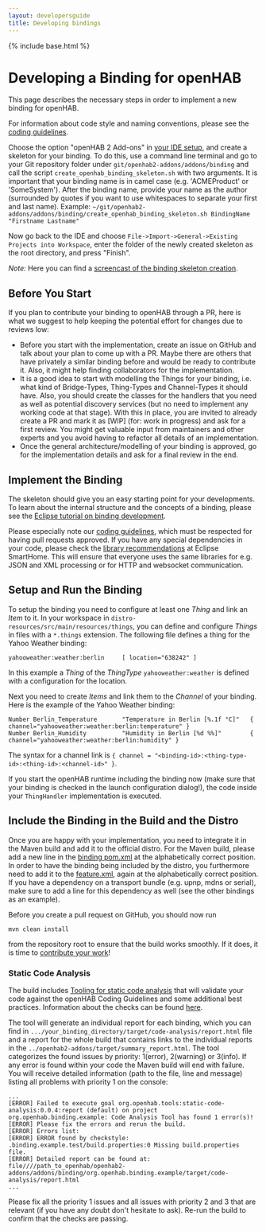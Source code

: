```yaml
---
layout: developersguide
title: Developing bindings
---
```


{% include base.html %}

# Developing a Binding for openHAB

This page describes the necessary steps in order to implement a new binding for openHAB.

For information about code style and naming conventions, please see the [coding guidelines](guidelines.html).

Choose the option "openHAB 2 Add-ons" in [your IDE setup](ide.html), and create a skeleton for your binding.
To do this, use a command line terminal and go to your Git repository folder under `git/openhab2-addons/addons/binding` and call the script `create_openhab_binding_skeleton.sh` with two arguments.
It is important that your binding name is in camel case (e.g. 'ACMEProduct' or 'SomeSystem').
After the binding name, provide your name as the author (surrounded by quotes if you want to use whitespaces to separate your first and last name).
Example: `~/git/openhab2-addons/addons/binding/create_openhab_binding_skeleton.sh BindingName "Firstname Lastname"`

Now go back to the IDE and choose `File->Import->General->Existing Projects into Workspace`, enter the folder of the newly created skeleton as the root directory, and press "Finish".

_Note:_ Here you can find a [screencast of the binding skeleton creation](http://youtu.be/30nhm0yIcvA).

## Before You Start

If you plan to contribute your binding to openHAB through a PR, here is what we suggest to help keeping the potential effort for changes due to reviews low:

- Before you start with the implementation, create an issue on GitHub and talk about your plan to come up with a PR.
Maybe there are others that have privately a similar binding before and would be ready to contribute it.
Also, it might help finding collaborators for the implementation.
- It is a good idea to start with modelling the Things for your binding, i.e. what kind of Bridge-Types, Thing-Types and Channel-Types it should have.
Also, you should create the classes for the handlers that you need as well as potential discovery services (but no need to implement any working code at that stage).
With this in place, you are invited to already create a PR and mark it as [WIP] (for: work in progress) and ask for a first review.
You might get valuable input from maintainers and other experts and you avoid having to refactor all details of an implementation.
- Once the general architecture/modelling of your binding is approved, go for the implementation details and ask for a final review in the end.

## Implement the Binding

The skeleton should give you an easy starting point for your developments.
To learn about the internal structure and the concepts of a binding, please see the [Eclipse tutorial on binding development](https://www.eclipse.org/smarthome/documentation/development/bindings/how-to.html).

Please especially note our [coding guidelines](guidelines.html), which must be respected for having pull requests approved.
If you have any special dependencies in your code, please check the [library recommendations](https://www.eclipse.org/smarthome/documentation/development/bindings/dependencies.html) at Eclipse SmartHome.
This will ensure that everyone uses the same libraries for e.g. JSON and XML processing or for HTTP and websocket communication.

## Setup and Run the Binding

To setup the binding you need to configure at least one *Thing* and link an *Item* to it.
In your workspace in `distro-resources/src/main/resources/things`, you can define and configure *Things* in files with a `*.things` extension.
The following file defines a thing for the Yahoo Weather binding:

```
yahooweather:weather:berlin     [ location="638242" ]
```

In this example a *Thing* of the *ThingType* `yahooweather:weather` is defined with a configuration for the location.

Next you need to create *Items* and link them to the *Channel* of your binding.
Here is the example of the Yahoo Weather binding:

```
Number Berlin_Temperature       "Temperature in Berlin [%.1f °C]"   { channel="yahooweather:weather:berlin:temperature" }
Number Berlin_Humidity          "Humidity in Berlin [%d %%]"        { channel="yahooweather:weather:berlin:humidity" }
```

The syntax for a channel link is `{ channel = "<binding-id>:<thing-type-id>:<thing-id>:<channel-id>" }`.

If you start the openHAB runtime including the binding now (make sure that your binding is checked in the launch configuration dialog!), the code inside your `ThingHandler` implementation is executed.

## Include the Binding in the Build and the Distro

Once you are happy with your implementation, you need to integrate it in the Maven build and add it to the official distro.
For the Maven build, please add a new line in the [binding pom.xml](https://github.com/openhab/openhab2-addons/blob/master/addons/binding/pom.xml) at the alphabetically correct position.
In order to have the binding being included by the distro, you furthermore need to add it to the [feature.xml](https://github.com/openhab/openhab2-addons/blob/master/features/karaf/openhab-addons/src/main/feature/feature.xml), again at the alphabetically correct position.
If you have a dependency on a transport bundle (e.g. upnp, mdns or serial), make sure to add a line for this dependency as well (see the other bindings as an example).

Before you create a pull request on GitHub, you should now run

```
mvn clean install
```

from the repository root to ensure that the build works smoothly.
If it does, it is time to [contribute your work](../contributing/contributing.html)!

### Static Code Analysis

The build includes [Tooling for static code analysis](https://github.com/openhab/static-code-analysis) that will validate your code against the openHAB Coding Guidelines and some additional best practices.
Information about the checks can be found [here](https://github.com/openhab/static-code-analysis#esh-guidelines-covered).

The tool will generate an individual report for each binding, which you can find in `.../your_binding_directory/target/code-analysis/report.html` file and a report for the whole build that contains links to the individual reports in the `../openhab2-addons/target/summary_report.html`.
The tool categorizes the found issues by priority: 1(error), 2(warning) or 3(info).
If any error is found within your code the Maven build will end with failure.
You will receive detailed information (path to the file, line and message) listing all problems with priority 1 on the console:

```
...
[ERROR] Failed to execute goal org.openhab.tools:static-code-analysis:0.0.4:report (default) on project org.openhab.binding.example: Code Analysis Tool has found 1 error(s)!
[ERROR] Please fix the errors and rerun the build.
[ERROR] Errors list:
[ERROR] ERROR found by checkstyle: .binding.example.test/build.properties:0 Missing build.properties file.
[ERROR] Detailed report can be found at: file////path_to_openhab/openhab2-addons/addons/binding/org.openhab.binding.example/target/code-analysis/report.html
...
```

Please fix all the priority 1 issues and all issues with priority 2 and 3 that are relevant (if you have any doubt don't hesitate to ask).
Re-run the build to confirm that the checks are passing.
